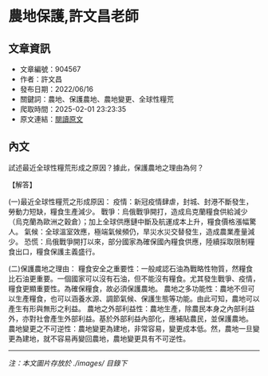 # 農地保護,許文昌老師

## 文章資訊
- 文章編號：904567
- 作者：許文昌
- 發布日期：2022/06/16
- 關鍵詞：農地、保護農地、農地變更、全球性糧荒
- 爬取時間：2025-02-01 23:23:35
- 原文連結：[閱讀原文](https://real-estate.get.com.tw/Columns/detail.aspx?no=904567)

## 內文


試述最近全球性糧荒形成之原因？據此，保護農地之理由為何？


【解答】


(一)最近全球性糧荒之形成原因：
疫情：新冠疫情肆虐，封城、封港不斷發生，勞動力短缺，糧食生產減少。
戰爭：烏俄戰爭開打，造成烏克蘭糧食供給減少（烏克蘭為歐洲之穀倉）；加上全球供應鏈中斷及航運成本上升，糧食價格漲幅驚人。
氣候：全球溫室效應，極端氣候頻仍，旱災水災交替發生，造成農業產量減少。
恐慌：烏俄戰爭開打以來，部分國家為確保國內糧食供應，陸續採取限制糧食出口，糧食保護主義盛行。


(二)保護農地之理由：
糧食安全之重要性：一般咸認石油為戰略性物質，然糧食比石油更重要。一個國家可以沒有石油，但不能沒有糧食。尤其發生戰爭、疫情，糧食更顯重要性。為確保糧食，故必須保護農地。
農地之多功能性：農地不但可以生產糧食，也可以涵養水源、調節氣候、保護生態等功能。由此可知，農地可以產生有形與無形之利益。
農地之外部利益性：農地生產，除農民本身之內部利益外，亦對社會產生外部利益。基於外部利益內部化，應補貼農民，並保護農地。
農地變更之不可逆性：農地變更為建地，非常容易，變更成本低。然，農地一旦變更為建地，就不容易再變回農地，農地變更具有不可逆性。

---
*注：本文圖片存放於 ./images/ 目錄下*
